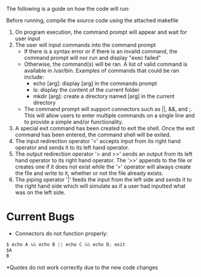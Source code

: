 
The following is a guide on how the code will run:

Before running, compile the source code using the attached makefile

 1. On program execution, the command prompt will appear and wait for user input
 2. The user will input commands into the command prompt
 	-	If there is a syntax error or if there is an invalid command, the command prompt will nor run and display "exec failed"
 	-	Otherwise, the command(s) will be ran. A list of valid command is available in /usr/bin. Examples of commands that could be ran include:
 		- echo [arg]: display [arg] in the commands prompt
 		- ls: display the content of the current folder
 		- mkdir [arg]: create a directory named [arg] in the current directory
 	-	The command prompt will support connectors such as ||, &&, and ;. This will allow users to enter multiple commands on a single line and to provide a simple and/or functionality.
 3. A special exit command has been created to exit the shell. Once the exit command has been entered, the command shell will be exited.
 4. The input redirection operator '<' accepts input from its right hand operator and sends it to its left hand operator. 
 5. The output redirection operator '> and >>' sends an output from its left hand operator to its right hand operator. The '>>' appends to the file or creates one if it does not exist while the '>' operator will always create the file and write to it, whether or not the file already exists.
 6. The piping operator '|' feeds the input from the left side and sends it to the right hand side which will simulate as if a user had inputted what was on the left side.

# Current Bugs

* Connectors do not function properly:
```javascript
$ echo A && echo B || echo C && echo D; exit
$A
B
```

*Quotes do not work correctly due to the new code changes
